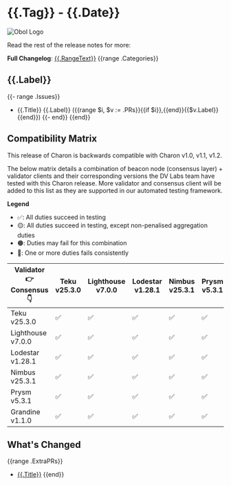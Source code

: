 # {{.Tag}} - {{.Date}}

![Obol Logo](https://obol.tech/obolnetwork.png)

<!-- TODO: Add resume of the release in free text -->

Read the rest of the release notes for more:

**Full Changelog**: [{{.RangeText}}]({{.RangeLink}})
{{range .Categories}}
## {{.Label}}
  {{- range .Issues}}
- {{.Title}} {{.Label}} ({{range $i, $v := .PRs}}{{if $i}},{{end}}{{$v.Label}}{{end}})
  {{- end}}
{{end}}
## Compatibility Matrix

<!-- TODO: Update versions with which this version is compatible -->
This release of Charon is backwards compatible with Charon v1.0, v1.1, v1.2.

The below matrix details a combination of beacon node (consensus layer) + validator clients and their corresponding versions the DV Labs team have tested with this Charon release. More validator and consensus client will be added to this list as they are supported in our automated testing framework.

**Legend**
- ✅: All duties succeed in testing
- 🟡: All duties succeed in testing, except non-penalised aggregation duties
- 🟠: Duties may fail for this combination
- 🔴: One or more duties fails consistently

<!-- TODO: Update clients versions, results and remarks -->
| Validator 👉 Consensus 👇 | Teku v25.3.0 | Lighthouse v7.0.0 | Lodestar v1.28.1 | Nimbus v25.3.1 | Prysm v5.3.1 | Vouch v1.10.2 | Remarks |
|---------------------------|--------------|-------------------|------------------|----------------|--------------|---------------|---------|
| Teku v25.3.0              |       ✅     |         ✅        |        ✅        |       ✅       |       ✅     |       ✅      |         |
| Lighthouse v7.0.0         |       ✅     |         ✅        |        ✅        |       ✅       |       ✅     |       ✅      |         |
| Lodestar v1.28.1          |       ✅     |         ✅        |        ✅        |       ✅       |       ✅     |       ✅      |         |
| Nimbus v25.3.1            |       ✅     |         ✅        |        ✅        |       ✅       |       ✅     |       ✅      |         |
| Prysm v5.3.1              |       ✅     |         ✅        |        ✅        |       ✅       |       ✅     |       ✅      |         |
| Grandine v1.1.0           |       ✅     |         ✅        |        ✅        |       ✅       |       ✅     |       ✅      |         |

## What's Changed
{{range .ExtraPRs}}
- [{{.Title}}](https://github.com/ObolNetwork/charon/pull/{{.Number}})
{{end}}
